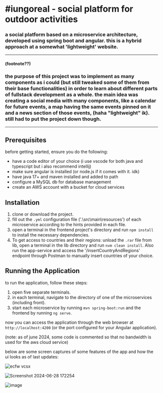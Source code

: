 # #iungoreal - social platform for outdoor activities

### a social platform based on a microservice architecture, developed using spring boot and angular. this is a hybrid approach at a somewhat 'lightweight' website.
----------
#### (footnote??)
### the purpose of this project was to implement as many components as i could (but still tweaked some of them from their base functionalities) in order to learn about different parts of fullstack development as a whole. the main idea was creating a social media with many components, like a calendar for future events, a map having the same events pinned on it and a news section of those events, (haha "lightweight" ik). still had to put the project down though.
----------

## Prerequisites

before getting started, ensure you do the following:
- have a code editor of your choice (i use vscode for both java and typescript but i also recommend intellij)
- make sure angular is installed (or node.js if it comes with it. idk)
- have java 17+ and maven installed and added to path
- configure a MySQL db for database management
- create an AWS account with a bucket for cloud services

## Installation

1. clone or download the project.
2. fill out the `.yml` configuration file ('.\src\main\resources') of each microservice according to the hints provided in each file.
3. open a terminal in the frontend project's directory and run `npm install` to install the necessary dependencies.
4. To get access to countries and their regions: unload the `.rar` file from lib, open a terminal in the lib directory and run `nvm clean install`. Also run the app-service and access the '/insertCountryAndRegions' endpoint through Postman to manually insert countries of your choice.

## Running the Application

to run the application, follow these steps:

1. open five separate terminals.
2. in each terminal, navigate to the directory of one of the microservices (including front).
3. start each microservice by running `mvn spring-boot:run` and the frontend by running `ng serve`.

now you can access the application through the web browser at `http://localhost:4200` (or the port configured for your Angular application).

(note: as of june 2024, some code is commented so that no bandwidth is used for the aws cloud service)

below are some screen captures of some features of the app and how the ui looks as of last updates:

![ecfw vcsx](https://github.com/petreastefann/iungoreal/assets/56685226/6fd4c70f-156a-4b91-b798-c47309025e8a)

![Screenshot 2024-06-28 172254](https://github.com/petreastefann/iungoreal/assets/56685226/c8880cd6-a7fb-4621-98db-8c0cfd635204)

![image](https://github.com/petreastefann/iungoreal/assets/56685226/ba47fe9b-2cfe-4152-87fe-d4289bbfa192)


